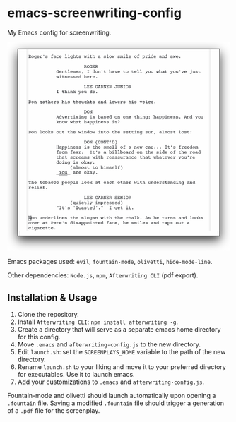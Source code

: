 # emacs-screenwriting-config

My Emacs config for screenwriting.

![screenshot](screenshots/1.png)

Emacs packages used: ``evil``, ``fountain-mode``, ``olivetti``, ```hide-mode-line```.

Other dependencies: ``Node.js``, ``npm``, ``Afterwriting CLI`` (pdf export).

## Installation & Usage

1. Clone the repository.
2. Install ``Afterwriting CLI``: ``npm install afterwriting -g``.
3. Create a directory that will serve as a separate emacs home directory for this config.
4. Move ``.emacs`` and ``afterwriting-config.js`` to the new directory.
5. Edit ``launch.sh``: set the ``SCREENPLAYS_HOME`` variable to the path of the new directory.
6. Rename ``launch.sh`` to your liking and move it to your preferred directory for executables. Use it to launch emacs.
7. Add your customizations to ``.emacs`` and ``afterwriting-config.js``.

Fountain-mode and olivetti should launch automatically upon opening a ``.fountain`` file. Saving a modified ``.fountain`` file should trigger a generation of a ``.pdf`` file for the screenplay.
